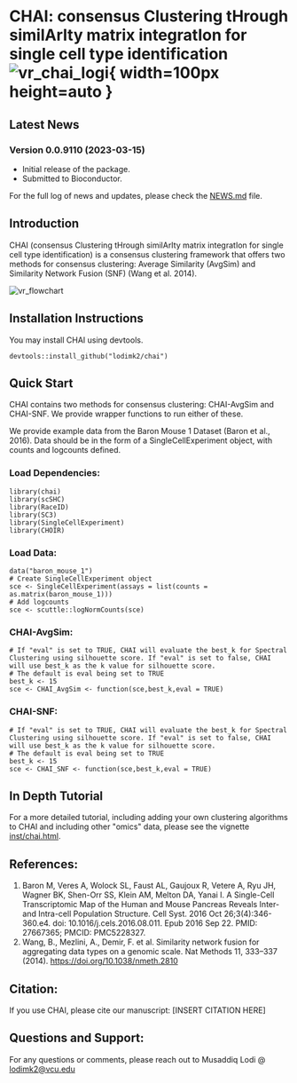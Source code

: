 # CHAI: consensus Clustering tHrough similArIty matrix integratIon for single cell type identification ![vr_chai_logi](https://github.com/lodimk2/chai/assets/69815640/c3894c8e-91c3-45a5-acaa-0a6ca8eb79e6){ width=100px height=auto }


## Latest News
### Version 0.0.9110 (2023-03-15)
- Initial release of the package.
- Submitted to Bioconductor.

For the full log of news and updates, please check the [NEWS.md](NEWS.md) file.

## Introduction 
CHAI (consensus Clustering tHrough similArIty matrix integratIon for single cell type identification) is a consensus clustering framework that offers two methods for consensus clustering: Average Similarity (AvgSim) and Similarity Network Fusion (SNF) (Wang et al. 2014).

![vr_flowchart](https://github.com/lodimk2/chai/assets/69815640/21202365-38f7-4fa9-aeff-c8f5b14c9fe9)

## Installation Instructions 

You may install CHAI using devtools. 

```devtools::install_github("lodimk2/chai")```

## Quick Start

CHAI contains two methods for consensus clustering: CHAI-AvgSim and CHAI-SNF. We provide wrapper functions to run either of these. 

We provide example data from the Baron Mouse 1 Dataset (Baron et al., 2016). Data should be in the form of a SingleCellExperiment object, with counts and logcounts defined. 

### Load Dependencies:

```
library(chai)
library(scSHC)
library(RaceID)
library(SC3)
library(SingleCellExperiment)
library(CHOIR)
```

### Load Data:

```
data("baron_mouse_1")
# Create SingleCellExperiment object
sce <- SingleCellExperiment(assays = list(counts = as.matrix(baron_mouse_1)))
# Add logcounts 
sce <- scuttle::logNormCounts(sce)
```
### CHAI-AvgSim:

```
# If "eval" is set to TRUE, CHAI will evaluate the best_k for Spectral Clustering using silhouette score. If "eval" is set to false, CHAI will use best_k as the k value for silhouette score.
# The default is eval being set to TRUE
best_k <- 15
sce <- CHAI_AvgSim <- function(sce,best_k,eval = TRUE)
```

### CHAI-SNF:

```
# If "eval" is set to TRUE, CHAI will evaluate the best_k for Spectral Clustering using silhouette score. If "eval" is set to false, CHAI will use best_k as the k value for silhouette score.
# The default is eval being set to TRUE
best_k <- 15
sce <- CHAI_SNF <- function(sce,best_k,eval = TRUE)
```
## In Depth Tutorial
For a more detailed tutorial, including adding your own clustering algorithms to CHAI and including other "omics" data, please see the vignette [inst/chai.html](inst/chai.html). 


## References:
1. Baron M, Veres A, Wolock SL, Faust AL, Gaujoux R, Vetere A, Ryu JH, Wagner BK, Shen-Orr SS, Klein AM, Melton DA, Yanai I. A Single-Cell Transcriptomic Map of the Human and Mouse Pancreas Reveals Inter- and Intra-cell Population Structure. Cell Syst. 2016 Oct 26;3(4):346-360.e4. doi: 10.1016/j.cels.2016.08.011. Epub 2016 Sep 22. PMID: 27667365; PMCID: PMC5228327.
2. Wang, B., Mezlini, A., Demir, F. et al. Similarity network fusion for aggregating data types on a genomic scale. Nat Methods 11, 333–337 (2014). https://doi.org/10.1038/nmeth.2810

## Citation:
If you use CHAI, please cite our manuscript: [INSERT CITATION HERE]

## Questions and Support:
For any questions or comments, please reach out to Musaddiq Lodi @ lodimk2@vcu.edu

